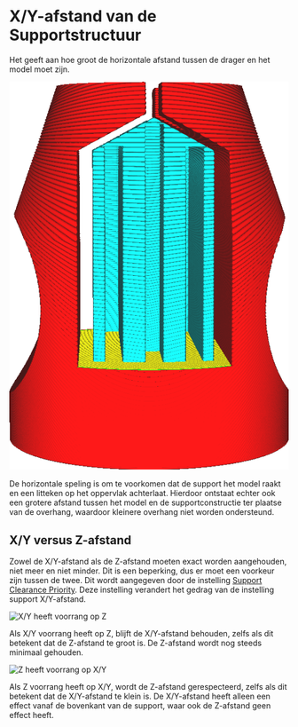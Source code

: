 X/Y-afstand van de Supportstructuur
====
Het geeft aan hoe groot de horizontale afstand tussen de drager en het model moet zijn.

<!--screenshot {
"image_path": "support_xy_distance.png",
"modellen": [{"script": "clamp.scad"}],
"camerapositie": [-8, 185, 42],
"instellingen": {
    "support_enable": waar,
    "support_xy_overrides_z": waar,
    "support_xy_distance": 2
},
"kleuren": 64
}-->
![Een horizontale opening tussen de support en het model](../../../articles/images/support_xy_distance.png)

De horizontale speling is om te voorkomen dat de support het model raakt en een litteken op het oppervlak achterlaat. Hierdoor ontstaat echter ook een grotere afstand tussen het model en de supportconstructie ter plaatse van de overhang, waardoor kleinere overhang niet worden ondersteund.

X/Y versus Z-afstand
----
Zowel de X/Y-afstand als de Z-afstand moeten exact worden aangehouden, niet meer en niet minder. Dit is een beperking, dus er moet een voorkeur zijn tussen de twee. Dit wordt aangegeven door de instelling [Support Clearance Priority](support_xy_overrides_z.md). Deze instelling verandert het gedrag van de instelling support X/Y-afstand.

![X/Y heeft voorrang op Z](../../../articles/images/support_xy_overrides_z.svg)

Als X/Y voorrang heeft op Z, blijft de X/Y-afstand behouden, zelfs als dit betekent dat de Z-afstand te groot is. De Z-afstand wordt nog steeds minimaal gehouden.

![Z heeft voorrang op X/Y](../../../articles/images/support_z_overrides_xy.svg)

Als Z voorrang heeft op X/Y, wordt de Z-afstand gerespecteerd, zelfs als dit betekent dat de X/Y-afstand te klein is. De X/Y-afstand heeft alleen een effect vanaf de bovenkant van de support, waar ook de Z-afstand geen effect heeft.